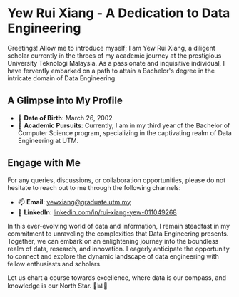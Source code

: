 # Yew Rui Xiang - A Dedication to Data Engineering

Greetings! Allow me to introduce myself; I am Yew Rui Xiang, a diligent scholar currently in the throes of my academic journey at the prestigious University Teknologi Malaysia. As a passionate and inquisitive individual, I have fervently embarked on a path to attain a Bachelor's degree in the intricate domain of Data Engineering.

## A Glimpse into My Profile

- 💬 **Date of Birth**: March 26, 2002
- 🌱 **Academic Pursuits**: Currently, I am in my third year of the Bachelor of Computer Science program, specializing in the captivating realm of Data Engineering at UTM.

## Engage with Me

For any queries, discussions, or collaboration opportunities, please do not hesitate to reach out to me through the following channels:

- 📫 **Email**: [yewxiang@graduate.utm.my](mailto:yewxiang@graduate.utm.my)
- 🔗 **LinkedIn**: [linkedin.com/in/rui-xiang-yew-011049268](https://www.linkedin.com/in/rui-xiang-yew-011049268)

In this ever-evolving world of data and information, I remain steadfast in my commitment to unraveling the complexities that Data Engineering presents. Together, we can embark on an enlightening journey into the boundless realm of data, research, and innovation. I eagerly anticipate the opportunity to connect and explore the dynamic landscape of data engineering with fellow enthusiasts and scholars.

Let us chart a course towards excellence, where data is our compass, and knowledge is our North Star. 🚀📊✨
